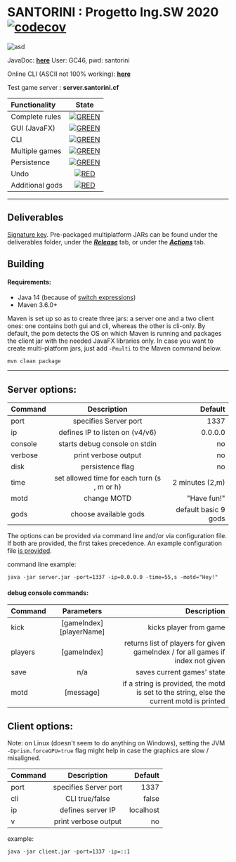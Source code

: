 #     SANTORINI : Progetto Ing.SW 2020   [![codecov](https://codecov.io/gh/darklamp/ing-sw-2020-Secondari-Vela-Villa/branch/master/graph/badge.svg?token=PF3WCGV0B5)](https://codecov.io/gh/darklamp/ing-sw-2020-Secondari-Vela-Villa)

![asd](https://i.imgur.com/g7BuRZO.png)


JavaDoc: [**here**](https://server.santorini.cf/javadoc) User: GC46, pwd: santorini  
  
Online CLI (ASCII not 100% working): [**here**](https://server.santorini.cf)   
   
Test game server :  **server.santorini.cf**  


| Functionality | State |
|:-----------------------|:------------------------------------:|
| Complete rules | [![GREEN](https://placehold.it/15/44bb44/44bb44)](#) |
| GUI (JavaFX) | [![GREEN](https://placehold.it/15/44bb44/44bb44)](#) |
| CLI | [![GREEN](https://placehold.it/15/44bb44/44bb44)](#) |
| Multiple games | [![GREEN](https://placehold.it/15/44bb44/44bb44)](#) |
| Persistence | [![GREEN](https://placehold.it/15/44bb44/44bb44)](#) |
| Undo | [![RED](https://placehold.it/15/f03c15/f03c15)](#) |
| Additional gods | [![RED](https://placehold.it/15/f03c15/f03c15)](#) |

---

## Deliverables

[Signature key](https://darklamp.github.io/ale/assets/pubkey.asc).
Pre-packaged multiplatform JARs can be found under the deliverables folder,  under the [***Release***](https://github.com/darklamp/ing-sw-2020-Secondari-Vela-Villa/releases) tab, or under the [***Actions***](https://github.com/darklamp/ing-sw-2020-Secondari-Vela-Villa/actions?query=branch:master) tab.

## Building
 
#### Requirements:

* Java 14 (because of [switch expressions](https://openjdk.java.net/jeps/361))
* Maven 3.6.0+

Maven is set up so as to create three jars: a server one and a two client ones: one contains both gui and cli, whereas the other is cli-only. By default, the pom detects the OS on which Maven is running and packages the client jar with the needed JavaFX libraries only.
In case you want to create multi-platform jars, just add ``` -Pmulti ``` to the Maven command below.

```
mvn clean package
```

---

## Server options:

| Command | Description | Default |
|---------|:----------:|------------:|
| port | specifies Server port | 1337 |
| ip   | defines IP to listen on (v4/v6) | 0.0.0.0 |
| console | starts debug console on stdin | no |
| verbose   | print verbose output | no |
| disk | persistence flag | no |
| time | set allowed time for each turn (s , m or h) | 2 minutes (2,m) |
| motd | change MOTD | "Have fun!" |
| gods | choose available gods | default basic 9 gods |

The options can be provided via command line and/or via configuration file. If both are provided, the first takes precedence.
An example configuration file [is provided](https://github.com/darklamp/ing-sw-2020-Secondari-Vela-Villa/blob/master/santorini.yaml).

command line example:

```
java -jar server.jar -port=1337 -ip=0.0.0.0 -time=55,s -motd="Hey!"
```

#### debug console commands:
| Command | Parameters | Description |
|---------|:----------:|------------:|
| kick | [gameIndex] [playerName] | kicks player from game |
| players | [gameIndex] | returns list of players for given gameIndex / for all games if index not given |
| save | n/a | saves current games' state |
| motd | [message] | if a string is provided, the motd is set to the string, else the current motd is printed |

## Client options:

Note: on Linux (doesn't seem to do anything on Windows), setting the JVM ```-Dprism.forceGPU=true``` flag might help in case the graphics are slow / misaligned.

| Command | Description | Default |
|---------|:----------:|------------:|
| port    | specifies Server port | 1337 |
| cli     | CLI true/false | false |
| ip      | defines server IP | localhost |
| v       | print verbose output | no |

example: 

```
java -jar client.jar -port=1337 -ip=::1
```
